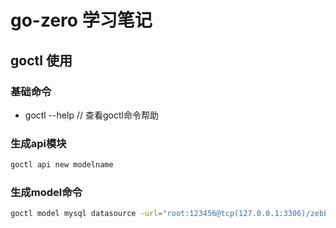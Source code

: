 # go-zero 学习笔记



## goctl 使用

### 基础命令

- goctl --help // 查看goctl命令帮助

### 生成api模块
```bash
goctl api new modelname
```

### 生成model命令

```bash
goctl model mysql datasource -url="root:123456@tcp(127.0.0.1:3306)/zebblog" -table="sys_user" -dir ./model -c
```




